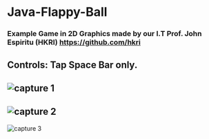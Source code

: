 # Java-Flappy-Ball
### Example Game in 2D Graphics made by our I.T Prof. John Espiritu (HKRI) https://github.com/hkri

Controls: Tap Space Bar only. 
------------------------------------------------------------------------------------------------------------------
![capture 1](https://user-images.githubusercontent.com/17538473/41518593-ed7e747c-72f5-11e8-914b-b104a225969e.PNG)
------------------------------------------------------------------------------------------------------------------
![capture 2](https://user-images.githubusercontent.com/17538473/41518594-ef728796-72f5-11e8-8763-aff1ecdb857a.PNG)
------------------------------------------------------------------------------------------------------------------
![capture 3](https://user-images.githubusercontent.com/17538473/41518595-efa6047c-72f5-11e8-944b-46307a15120b.PNG)
 
